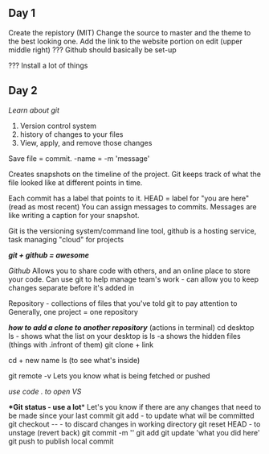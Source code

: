 ## Day 1
Create the repistory (MIT)
Change the source to master and the theme to the best looking one.
Add the link to the website portion on edit (upper middle right)
???
Github should basically be set-up

???
Install a lot of things

## Day 2
*Learn about git*
<ol> <li>Version control system</li>
<li> history of changes to your files</li>
<li>View, apply, and remove those changes</li>
<li<Keep all your project files in one repository</li></ol>

Save file = commit.
-name = -m 'message'

Creates snapshots on the timeline of the project. 
Git keeps track of what the file looked like at different points in time. 

Each commit has a label that points to it.
HEAD = label for "you are here" (read as most recent)
You can assign messages to commits.
Messages are like writing a caption for your snapshot.

Git is the versioning system/command line tool, github is a hosting service, task managing "cloud" for projects

_**git + github = awesome**_

*Github*
Allows you to share code with others, and an online place to store your code.
Can use git to help manage team's work - can allow you to keep changes separate before it's added in

Repository - collections of files that you've told git to pay attention to
Generally, one project = one repository

_**how to add a clone to another repository**_ (actions in terminal)
cd desktop
ls - shows what the list on your desktop is
ls -a shows the hidden files (things with .infront of them)
git clone + link

cd + new name
ls (to see what's inside)

git remote -v
Lets you know what is being fetched or pushed

*use code . to open VS*

__*Git status - use a lot__*
Let's you know if there are any changes that need to be made since your last commit
git add <file> - to update what wil be committed
git checkout -- <file> - to discard changes in working directory
git reset HEAD <file> - to unstage (revert back)
git commit -m '<add or update file markdown examples>' 
  git add <file name>
  git update 'what you did here'
git push to publish local commit










